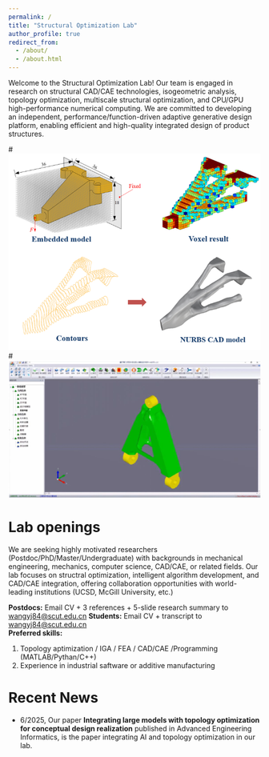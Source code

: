 ```yaml
---
permalink: /
title: "Structural Optimization Lab"
author_profile: true
redirect_from: 
  - /about/
  - /about.html
---
```


Welcome to the Structural Optimization Lab!
Our team is engaged in research on structural CAD/CAE technologies, isogeometric analysis, topology optimization, multiscale structural optimization, and CPU/GPU high-performance numerical computing. We are committed to developing an independent, performance/function-driven adaptive generative design platform, enabling efficient and high-quality integrated design of product structures.

#![Isogeometric topology optimization](/images/ITO-example.jpg)
#![ITO software](/images/ITO-software.jpg) 
 
Lab openings
======
We are seeking highly motivated researchers (Postdoc/PhD/Master/Undergraduate) with backgrounds in mechanical engineering, mechanics, computer science, CAD/CAE, or related fields. Our lab focuses on structral optimization, intelligent algorithm development, and CAD/CAE integration, offering collaboration opportunities with world-leading institutions (UCSD, McGill University, etc.)

**Postdocs:** Email CV + 3 references + 5-slide research summary to wangyj84@scut.edu.cn
**Students:** Email CV + transcript to wangyj84@scut.edu.cn  
**Preferred skills:**
1. Topology aptimization / IGA / FEA / CAD/CAE /Programming (MATLAB/Pythan/C++)
2. Experience in industrial saftware or additive manufacturing

Recent News
======
* 6/2025, Our paper **Integrating large models with topology optimization for conceptual design realization** published in Advanced Engineering Informatics, is the paper integrating AI and topology optimization in our lab.
